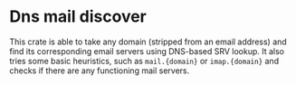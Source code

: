 # Dns mail discover

This crate is able to take any domain (stripped from an email address) and find its corresponding email servers using DNS-based SRV lookup. It also tries some basic heuristics, such as `mail.{domain}` or `imap.{domain}` and checks if there are any functioning mail servers.
